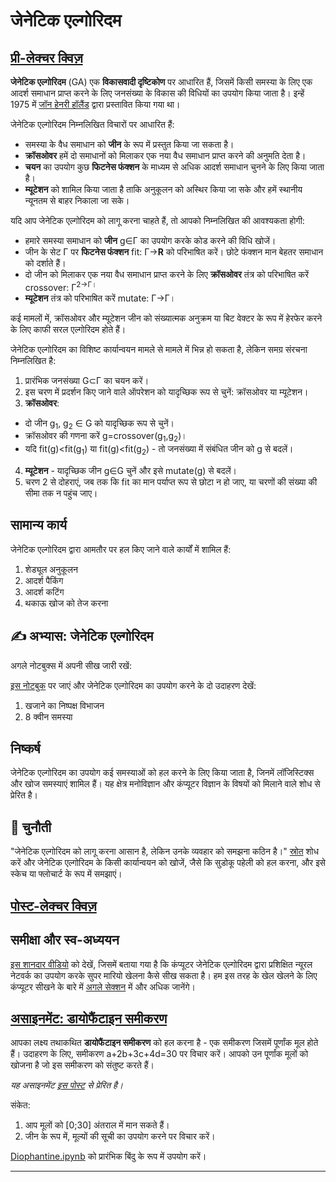 <!--
CO_OP_TRANSLATOR_METADATA:
{
  "original_hash": "6bbd632dfe6c62e5f66bb51fd78c174a",
  "translation_date": "2025-09-23T13:26:31+00:00",
  "source_file": "lessons/6-Other/21-GeneticAlgorithms/README.md",
  "language_code": "hi"
}
-->
# जेनेटिक एल्गोरिदम

## [प्री-लेक्चर क्विज़](https://ff-quizzes.netlify.app/en/ai/quiz/41)

**जेनेटिक एल्गोरिदम** (GA) एक **विकासवादी दृष्टिकोण** पर आधारित हैं, जिसमें किसी समस्या के लिए एक आदर्श समाधान प्राप्त करने के लिए जनसंख्या के विकास की विधियों का उपयोग किया जाता है। इन्हें 1975 में [जॉन हेनरी हॉलैंड](https://wikipedia.org/wiki/John_Henry_Holland) द्वारा प्रस्तावित किया गया था।

जेनेटिक एल्गोरिदम निम्नलिखित विचारों पर आधारित हैं:

* समस्या के वैध समाधान को **जीन** के रूप में प्रस्तुत किया जा सकता है।
* **क्रॉसओवर** हमें दो समाधानों को मिलाकर एक नया वैध समाधान प्राप्त करने की अनुमति देता है।
* **चयन** का उपयोग कुछ **फिटनेस फंक्शन** के माध्यम से अधिक आदर्श समाधान चुनने के लिए किया जाता है।
* **म्यूटेशन** को शामिल किया जाता है ताकि अनुकूलन को अस्थिर किया जा सके और हमें स्थानीय न्यूनतम से बाहर निकाला जा सके।

यदि आप जेनेटिक एल्गोरिदम को लागू करना चाहते हैं, तो आपको निम्नलिखित की आवश्यकता होगी:

 * हमारे समस्या समाधान को **जीन** g&in;&Gamma; का उपयोग करके कोड करने की विधि खोजें।
 * जीन के सेट &Gamma; पर **फिटनेस फंक्शन** fit: &Gamma;&rightarrow;**R** को परिभाषित करें। छोटे फंक्शन मान बेहतर समाधान को दर्शाते हैं।
 * दो जीन को मिलाकर एक नया वैध समाधान प्राप्त करने के लिए **क्रॉसओवर** तंत्र को परिभाषित करें crossover: &Gamma;<sup>2</sub>&rightarrow;&Gamma;।
 * **म्यूटेशन** तंत्र को परिभाषित करें mutate: &Gamma;&rightarrow;&Gamma;।

कई मामलों में, क्रॉसओवर और म्यूटेशन जीन को संख्यात्मक अनुक्रम या बिट वेक्टर के रूप में हेरफेर करने के लिए काफी सरल एल्गोरिदम होते हैं।

जेनेटिक एल्गोरिदम का विशिष्ट कार्यान्वयन मामले से मामले में भिन्न हो सकता है, लेकिन समग्र संरचना निम्नलिखित है:

1. प्रारंभिक जनसंख्या G&subset;&Gamma; का चयन करें।
2. इस चरण में प्रदर्शन किए जाने वाले ऑपरेशन को यादृच्छिक रूप से चुनें: क्रॉसओवर या म्यूटेशन।
3. **क्रॉसओवर**:
  * दो जीन g<sub>1</sub>, g<sub>2</sub> &in; G को यादृच्छिक रूप से चुनें।
  * क्रॉसओवर की गणना करें g=crossover(g<sub>1</sub>,g<sub>2</sub>)।
  * यदि fit(g)<fit(g<sub>1</sub>) या fit(g)<fit(g<sub>2</sub>) - तो जनसंख्या में संबंधित जीन को g से बदलें।
4. **म्यूटेशन** - यादृच्छिक जीन g&in;G चुनें और इसे mutate(g) से बदलें।
5. चरण 2 से दोहराएं, जब तक कि fit का मान पर्याप्त रूप से छोटा न हो जाए, या चरणों की संख्या की सीमा तक न पहुंच जाए।

## सामान्य कार्य

जेनेटिक एल्गोरिदम द्वारा आमतौर पर हल किए जाने वाले कार्यों में शामिल हैं:

1. शेड्यूल अनुकूलन
1. आदर्श पैकिंग
1. आदर्श कटिंग
1. थकाऊ खोज को तेज करना

## ✍️ अभ्यास: जेनेटिक एल्गोरिदम

अगले नोटबुक्स में अपनी सीख जारी रखें:

[इस नोटबुक](Genetic.ipynb) पर जाएं और जेनेटिक एल्गोरिदम का उपयोग करने के दो उदाहरण देखें:

1. खजाने का निष्पक्ष विभाजन
1. 8 क्वीन समस्या

## निष्कर्ष

जेनेटिक एल्गोरिदम का उपयोग कई समस्याओं को हल करने के लिए किया जाता है, जिनमें लॉजिस्टिक्स और खोज समस्याएं शामिल हैं। यह क्षेत्र मनोविज्ञान और कंप्यूटर विज्ञान के विषयों को मिलाने वाले शोध से प्रेरित है।

## 🚀 चुनौती

"जेनेटिक एल्गोरिदम को लागू करना आसान है, लेकिन उनके व्यवहार को समझना कठिन है।" [स्रोत](https://wikipedia.org/wiki/Genetic_algorithm) शोध करें और जेनेटिक एल्गोरिदम के किसी कार्यान्वयन को खोजें, जैसे कि सुडोकू पहेली को हल करना, और इसे स्केच या फ्लोचार्ट के रूप में समझाएं।

## [पोस्ट-लेक्चर क्विज़](https://ff-quizzes.netlify.app/en/ai/quiz/42)

## समीक्षा और स्व-अध्ययन

[इस शानदार वीडियो](https://www.youtube.com/watch?v=qv6UVOQ0F44) को देखें, जिसमें बताया गया है कि कंप्यूटर जेनेटिक एल्गोरिदम द्वारा प्रशिक्षित न्यूरल नेटवर्क का उपयोग करके सुपर मारियो खेलना कैसे सीख सकता है। हम इस तरह के खेल खेलने के लिए कंप्यूटर सीखने के बारे में [अगले सेक्शन](../22-DeepRL/README.md) में और अधिक जानेंगे।

## [असाइनमेंट: डायोफैंटाइन समीकरण](Diophantine.ipynb)

आपका लक्ष्य तथाकथित **डायोफैंटाइन समीकरण** को हल करना है - एक समीकरण जिसमें पूर्णांक मूल होते हैं। उदाहरण के लिए, समीकरण a+2b+3c+4d=30 पर विचार करें। आपको उन पूर्णांक मूलों को खोजना है जो इस समीकरण को संतुष्ट करते हैं।

*यह असाइनमेंट [इस पोस्ट](https://habr.com/post/128704/) से प्रेरित है।*

संकेत:

1. आप मूलों को [0;30] अंतराल में मान सकते हैं।
1. जीन के रूप में, मूल्यों की सूची का उपयोग करने पर विचार करें।

[Diophantine.ipynb](Diophantine.ipynb) को प्रारंभिक बिंदु के रूप में उपयोग करें।

---

